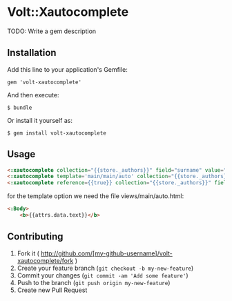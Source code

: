 # Volt::Xautocomplete

TODO: Write a gem description

## Installation

Add this line to your application's Gemfile:

    gem 'volt-xautocomplete'

And then execute:

    $ bundle

Or install it yourself as:

    $ gem install volt-xautocomplete

## Usage

```html
<:xautocomplete collection="{{store._authors}}" field="surname" value="{{page._surname}}" /> 
<:xautocomplete template='main/main/auto' collection="{{store._authors}}" field="surname" value="{{page._surname}}"  /> 
<:xautocomplete reference={{true}} collection="{{store._authors}}" field="surname" value="{{page._author}}" /> 
```

for the template option we need the file views/main/auto.html:

```html
<:Body>
    <b>{{attrs.data.text}}</b>
```

## Contributing

1. Fork it ( http://github.com/[my-github-username]/volt-xautocomplete/fork )
2. Create your feature branch (`git checkout -b my-new-feature`)
3. Commit your changes (`git commit -am 'Add some feature'`)
4. Push to the branch (`git push origin my-new-feature`)
5. Create new Pull Request
